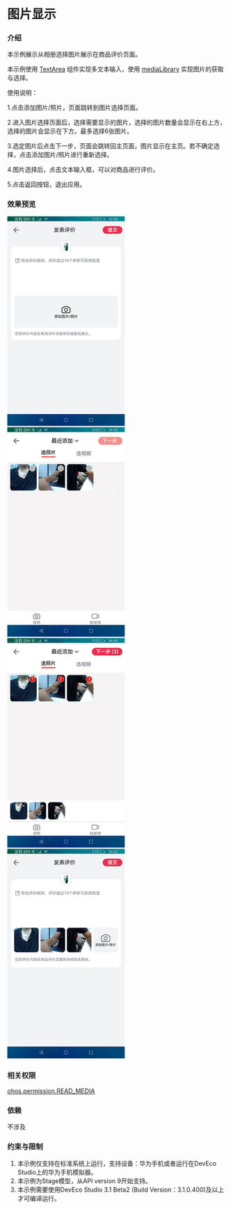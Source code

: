# 图片显示

### 介绍

本示例展示从相册选择图片展示在商品评价页面。

本示例使用 [TextArea](https://developer.harmonyos.com/cn/docs/documentation/doc-references-V3/ts-basic-components-textarea-0000001427902464-V3) 组件实现多文本输入，使用 [mediaLibrary](https://developer.harmonyos.com/cn/docs/documentation/doc-references-V3/js-apis-medialibrary-0000001478061921-V3#ZH-CN_TOPIC_0000001478061921__medialibrary) 实现图片的获取与选择。

使用说明： 

1.点击添加图片/照片，页面跳转到图片选择页面。

2.进入图片选择页面后，选择需要显示的图片，选择的图片数量会显示在右上方，选择的图片会显示在下方。最多选择6张图片。

3.选定图片后点击下一步，页面会跳转回主页面，图片显示在主页。若不确定选择，点击添加图片/照片进行重新选择。

4.图片选择后，点击文本输入框，可以对商品进行评价。

5.点击返回按钮，退出应用。

### 效果预览

![](screenshots/devices/zh/index.png) ![](screenshots/devices/zh/not_choice.png) ![](screenshots/devices/zh/choice.png) ![](screenshots/devices/zh/show.png)

### 相关权限

[ohos.permission.READ_MEDIA](https://developer.harmonyos.com/cn/docs/documentation/doc-guides/permission-list-0000001281480750)

### 依赖

不涉及

### 约束与限制

1. 本示例仅支持在标准系统上运行，支持设备：华为手机或者运行在DevEco Studio上的华为手机模拟器。
2. 本示例为Stage模型，从API version 9开始支持。
3. 本示例需要使用DevEco Studio 3.1 Beta2 (Build Version：3.1.0.400)及以上才可编译运行。